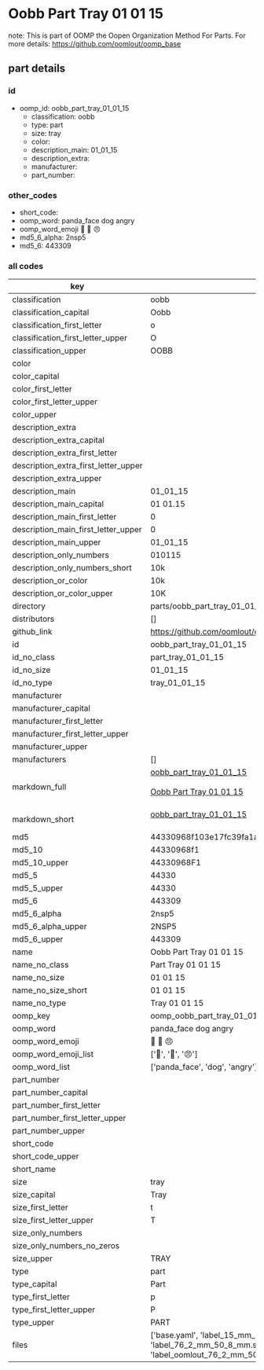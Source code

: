 # Oobb Part Tray 01 01 15  

note: This is part of OOMP the Oopen Organization Method For Parts. For more details: https://github.com/oomlout/oomp_base

##  part details





### id
* oomp_id: oobb_part_tray_01_01_15
  * classification: oobb
  * type: part
  * size: tray
  * color: 
  * description_main: 01_01_15
  * description_extra: 
  * manufacturer: 
  * part_number: 

### other_codes
* short_code: 
* oomp_word: panda_face dog angry
* oomp_word_emoji :panda_face: :dog: :angry:
* md5_6_alpha: 2nsp5
* md5_6: 443309

### all codes 
| key | value |  
| --- | --- |  
| classification | oobb |  
| classification_capital | Oobb |  
| classification_first_letter | o |  
| classification_first_letter_upper | O |  
| classification_upper | OOBB |  
| color |  |  
| color_capital |  |  
| color_first_letter |  |  
| color_first_letter_upper |  |  
| color_upper |  |  
| description_extra |  |  
| description_extra_capital |  |  
| description_extra_first_letter |  |  
| description_extra_first_letter_upper |  |  
| description_extra_upper |  |  
| description_main | 01_01_15 |  
| description_main_capital | 01 01.15 |  
| description_main_first_letter | 0 |  
| description_main_first_letter_upper | 0 |  
| description_main_upper | 01_01_15 |  
| description_only_numbers | 010115 |  
| description_only_numbers_short | 10k |  
| description_or_color | 10k |  
| description_or_color_upper | 10K |  
| directory | parts/oobb_part_tray_01_01_15 |  
| distributors | [] |  
| github_link | https://github.com/oomlout/oomlout_oomp_part_src/tree/main/parts/oobb_part_tray_01_01_15/working |  
| id | oobb_part_tray_01_01_15 |  
| id_no_class | part_tray_01_01_15 |  
| id_no_size | 01_01_15 |  
| id_no_type | tray_01_01_15 |  
| manufacturer |  |  
| manufacturer_capital |  |  
| manufacturer_first_letter |  |  
| manufacturer_first_letter_upper |  |  
| manufacturer_upper |  |  
| manufacturers | [] |  
| markdown_full | [oobb_part_tray_01_01_15](https://github.com/oomlout/oomlout_oomp_part_src/tree/main/parts/oobb_part_tray_01_01_15/working)<br>[](https://github.com/oomlout/oomlout_oomp_part_src/tree/main/parts/oobb_part_tray_01_01_15/working)<br>[Oobb Part Tray 01 01 15](https://github.com/oomlout/oomlout_oomp_part_src/tree/main/parts/oobb_part_tray_01_01_15/working)<br><br> |  
| markdown_short | [oobb_part_tray_01_01_15](https://github.com/oomlout/oomlout_oomp_part_src/tree/main/parts/oobb_part_tray_01_01_15/working)<br><br> |  
| md5 | 44330968f103e17fc39fa1a356c65c1a |  
| md5_10 | 44330968f1 |  
| md5_10_upper | 44330968F1 |  
| md5_5 | 44330 |  
| md5_5_upper | 44330 |  
| md5_6 | 443309 |  
| md5_6_alpha | 2nsp5 |  
| md5_6_alpha_upper | 2NSP5 |  
| md5_6_upper | 443309 |  
| name | Oobb Part Tray 01 01 15 |  
| name_no_class | Part Tray 01 01 15 |  
| name_no_size | 01 01 15 |  
| name_no_size_short | 01 01 15 |  
| name_no_type | Tray 01 01 15 |  
| oomp_key | oomp_oobb_part_tray_01_01_15 |  
| oomp_word | panda_face dog angry |  
| oomp_word_emoji | :panda_face: :dog: :angry: |  
| oomp_word_emoji_list | [':panda_face:', ':dog:', ':angry:'] |  
| oomp_word_list | ['panda_face', 'dog', 'angry'] |  
| part_number |  |  
| part_number_capital |  |  
| part_number_first_letter |  |  
| part_number_first_letter_upper |  |  
| part_number_upper |  |  
| short_code |  |  
| short_code_upper |  |  
| short_name |  |  
| size | tray |  
| size_capital | Tray |  
| size_first_letter | t |  
| size_first_letter_upper | T |  
| size_only_numbers |  |  
| size_only_numbers_no_zeros |  |  
| size_upper | TRAY |  
| type | part |  
| type_capital | Part |  
| type_first_letter | p |  
| type_first_letter_upper | P |  
| type_upper | PART |  
| files | ['base.yaml', 'label_15_mm_30_mm.pdf', 'label_15_mm_30_mm.svg', 'label_76_2_mm_50_8_mm.pdf', 'label_76_2_mm_50_8_mm.svg', 'label_oomlout_76_2_mm_50_8_mm.pdf', 'label_oomlout_76_2_mm_50_8_mm.svg', 'readme.md', 'working.json', 'working.yaml'] |  
